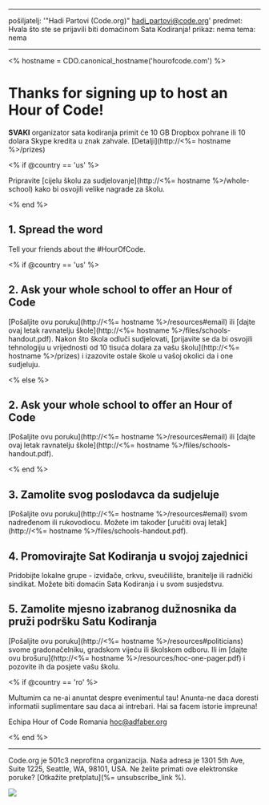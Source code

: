 * * *

pošiljatelj: '"Hadi Partovi (Code.org)" [&#104;&#x61;&#x64;&#105;&#x5f;&#112;&#x61;&#x72;&#116;&#x6f;&#118;&#x69;&#x40;&#99;&#x6f;&#100;&#x65;&#x2e;&#111;&#x72;&#103;](&#109;&#x61;&#105;&#x6c;&#x74;&#111;&#x3a;&#104;&#x61;&#x64;&#105;&#x5f;&#112;&#x61;&#x72;&#116;&#x6f;&#118;&#x69;&#x40;&#99;&#x6f;&#100;&#x65;&#x2e;&#111;&#x72;&#103;)' predmet: Hvala što ste se prijavili biti domaćinom Sata Kodiranja! prikaz: nema tema: nema

* * *

<% hostname = CDO.canonical_hostname('hourofcode.com') %>

# Thanks for signing up to host an Hour of Code!

**SVAKI** organizator sata kodiranja primit će 10 GB Dropbox pohrane ili 10 dolara Skype kredita u znak zahvale. [Detalji](http://<%= hostname %>/prizes)

<% if @country == 'us' %>

Pripravite [cijelu školu za sudjelovanje](http://<%= hostname %>/whole-school) kako bi osvojili velike nagrade za školu.

<% end %>

## 1. Spread the word

Tell your friends about the #HourOfCode.

<% if @country == 'us' %>

## 2. Ask your whole school to offer an Hour of Code

[Pošaljite ovu poruku](http://<%= hostname %>/resources#email) ili [dajte ovaj letak ravnatelju škole](http://<%= hostname %>/files/schools-handout.pdf). Nakon što škola odluči sudjelovati, [prijavite se da bi osvojili tehnologiju u vrijednosti od 10 tisuća dolara za vašu školu](http://<%= hostname %>/prizes) i izazovite ostale škole u vašoj okolici da i one sudjeluju.

<% else %>

## 2. Ask your whole school to offer an Hour of Code

[Pošaljite ovu poruku](http://<%= hostname %>/resources#email) ili [dajte ovaj letak ravnatelju škole](http://<%= hostname %>/files/schools-handout.pdf).

<% end %>

## 3. Zamolite svog poslodavca da sudjeluje

[Pošaljite ovu poruku](http://<%= hostname %>/resources#email) svom nadređenom ili rukovodiocu. Možete im također [uručiti ovaj letak](http://<%= hostname %>/files/schools-handout.pdf).

## 4. Promovirajte Sat Kodiranja u svojoj zajednici

Pridobijte lokalne grupe - izviđače, crkvu, sveučilište, branitelje ili radnički sindikat. Možete biti domaćin Sata Kodiranja i u svom susjedstvu.

## 5. Zamolite mjesno izabranog dužnosnika da pruži podršku Satu Kodiranja

[Pošaljite ovu poruku](http://<%= hostname %>/resources#politicians) svome gradonačelniku, gradskom vijeću ili školskom odboru. Ili im [dajte ovu brošuru](http://<%= hostname %>/resources/hoc-one-pager.pdf) i pozovite ih da posjete vašu školu.

<% if @country == 'ro' %>

Multumim ca ne-ai anuntat despre evenimentul tau! Anunta-ne daca doresti informatii suplimentare sau daca ai intrebari. Hai sa facem istorie impreuna!

Echipa Hour of Code Romania hoc@adfaber.org

<% end %>

* * *

Code.org je 501c3 neprofitna organizacija. Naša adresa je 1301 5th Ave, Suite 1225, Seattle, WA, 98101, USA. Ne želite primati ove elektronske poruke? [Otkažite pretplatu](%= unsubscribe_link %).

![](<%= tracking_pixel %>)
